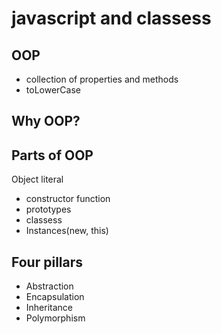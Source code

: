 # javascript and classess

## OOP

- collection of properties and methods
- toLowerCase

## Why OOP?


## Parts of OOP

Object literal

- constructor function
- prototypes
- classess
- Instances(new, this)

## Four pillars
- Abstraction
- Encapsulation
- Inheritance
- Polymorphism